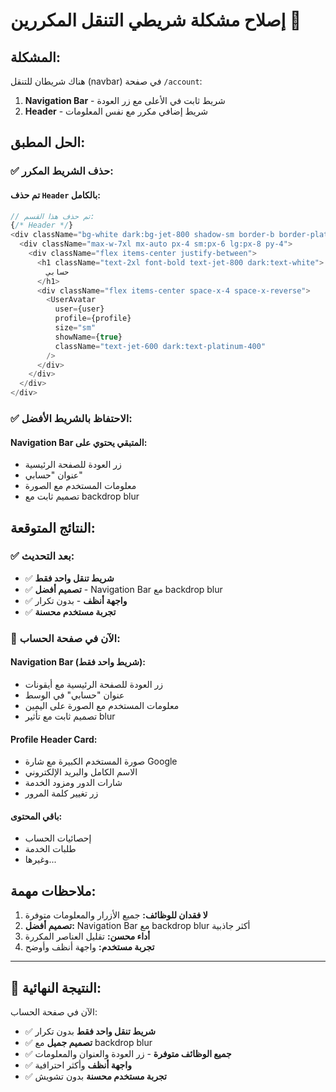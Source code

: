 # إصلاح مشكلة شريطي التنقل المكررين 🧹

## المشكلة:
هناك شريطان للتنقل (navbar) في صفحة `/account`:
1. **Navigation Bar** - شريط ثابت في الأعلى مع زر العودة
2. **Header** - شريط إضافي مكرر مع نفس المعلومات

## الحل المطبق:

### ✅ **حذف الشريط المكرر:**

#### تم حذف `Header` بالكامل:
```typescript
// تم حذف هذا القسم:
{/* Header */}
<div className="bg-white dark:bg-jet-800 shadow-sm border-b border-platinum-200 dark:border-jet-700 pt-16">
  <div className="max-w-7xl mx-auto px-4 sm:px-6 lg:px-8 py-4">
    <div className="flex items-center justify-between">
      <h1 className="text-2xl font-bold text-jet-800 dark:text-white">
        حسابي
      </h1>
      <div className="flex items-center space-x-4 space-x-reverse">
        <UserAvatar 
          user={user} 
          profile={profile} 
          size="sm" 
          showName={true}
          className="text-jet-600 dark:text-platinum-400"
        />
      </div>
    </div>
  </div>
</div>
```

### ✅ **الاحتفاظ بالشريط الأفضل:**

#### Navigation Bar المتبقي يحتوي على:
- زر العودة للصفحة الرئيسية
- عنوان "حسابي"
- معلومات المستخدم مع الصورة
- تصميم ثابت مع backdrop blur

## النتائج المتوقعة:

### ✅ **بعد التحديث:**
- ✅ **شريط تنقل واحد فقط**
- ✅ **تصميم أفضل** - Navigation Bar مع backdrop blur
- ✅ **واجهة أنظف** - بدون تكرار
- ✅ **تجربة مستخدم محسنة**

### 🎯 **الآن في صفحة الحساب:**

#### **Navigation Bar (شريط واحد فقط):**
- زر العودة للصفحة الرئيسية مع أيقونات
- عنوان "حسابي" في الوسط
- معلومات المستخدم مع الصورة على اليمين
- تصميم ثابت مع تأثير blur

#### **Profile Header Card:**
- صورة المستخدم الكبيرة مع شارة Google
- الاسم الكامل والبريد الإلكتروني
- شارات الدور ومزود الخدمة
- زر تغيير كلمة المرور

#### **باقي المحتوى:**
- إحصائيات الحساب
- طلبات الخدمة
- وغيرها...

## ملاحظات مهمة:

1. **لا فقدان للوظائف:** جميع الأزرار والمعلومات متوفرة
2. **تصميم أفضل:** Navigation Bar مع backdrop blur أكثر جاذبية
3. **أداء محسن:** تقليل العناصر المكررة
4. **تجربة مستخدم:** واجهة أنظف وأوضح

---

## 🎯 **النتيجة النهائية:**

الآن في صفحة الحساب:
- ✅ **شريط تنقل واحد فقط** بدون تكرار
- ✅ **تصميم جميل** مع backdrop blur
- ✅ **جميع الوظائف متوفرة** - زر العودة والعنوان والمعلومات
- ✅ **واجهة أنظف** وأكثر احترافية
- ✅ **تجربة مستخدم محسنة** بدون تشويش

